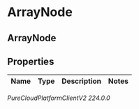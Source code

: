 # ArrayNode

## ArrayNode

## Properties

|Name | Type | Description | Notes|
|------------ | ------------- | ------------- | -------------|



_PureCloudPlatformClientV2 224.0.0_
